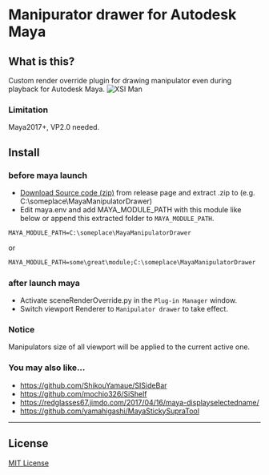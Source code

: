 # Manipurator drawer for Autodesk Maya

What is this?
-------------
Custom render override plugin for drawing manipulator even during playback for Autodesk Maya.
![XSI Man](https://raw.githubusercontent.com/yamahigashi/MayaManipulatorDrawer/master/doc/ss.gif)

### Limitation

Maya2017+, VP2.0 needed.

Install
-------

### before maya launch

* [Download Source code (zip)](https://github.com/yamahigashi/MayaManipulatorDrawer/releases/latest) from release page and extract .zip to (e.g. C:\someplace\MayaManipulatorDrawer)
* Edit maya.env and add MAYA_MODULE_PATH with this module like below or append this extracted folder to `MAYA_MODULE_PATH`.

```file:bat
MAYA_MODULE_PATH=C:\someplace\MayaManipulatorDrawer
```

or

```bat
MAYA_MODULE_PATH=some\great\module;C:\someplace\MayaManipulatorDrawer
```


### after launch maya
* Activate sceneRenderOverride.py in the `Plug-in Manager` window.
* Switch viewport Renderer to `Manipulator drawer` to take effect.


### Notice
Manipulators size of all viewport will be applied to the current active one.

### You may also like...
* https://github.com/ShikouYamaue/SISideBar
* https://github.com/mochio326/SiShelf
* https://redglasses67.jimdo.com/2017/04/16/maya-displayselectedname/
* https://github.com/yamahigashi/MayaStickySupraTool

---

## License

[MIT License](http://en.wikipedia.org/wiki/MIT_License)
